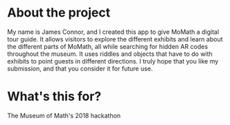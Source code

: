 # About the project

My name is James Connor, and I created this app to give MoMath a digital tour guide. It allows visitors to explore the different exhibits and learn about the different parts of MoMath, all while searching for hidden AR codes throughout the museum. It uses riddles and objects that have to do with exhibits to point guests in different directions. I truly hope that you like my submission, and that you consider it for future use.

# What's this for?

The Museum of Math's 2018 hackathon
